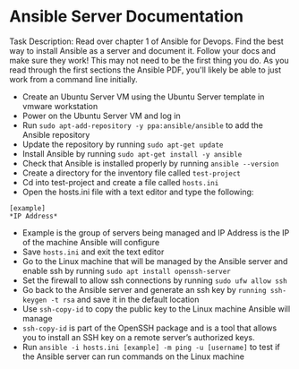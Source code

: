 # Ansible Server Documentation
Task Description: Read over chapter 1 of Ansible for Devops.
Find the best way to install Ansible as a server and document it. Follow your docs and make sure they work!
This may not need to be the first thing you do. As you read through the first sections the Ansible PDF, you'll likely be able to just work from a command line initially.

- Create an Ubuntu Server VM using the Ubuntu Server template in vmware workstation
- Power on the Ubuntu Server VM and log in
- Run `sudo apt-add-repository -y ppa:ansible/ansible` to add the Ansible repository
- Update the repository by running `sudo apt-get update`
- Install Ansible by running `sudo apt-get install -y ansible`
- Check that Ansible is installed properly by running `ansible --version`
- Create a directory for the inventory file called `test-project`
- Cd into test-project and create a file called `hosts.ini`
- Open the hosts.ini file with a text editor and type the following:
	
```
[example]
*IP Address*
```

- Example is the group of servers being managed and IP Address is the IP of the machine Ansible will configure
- Save `hosts.ini` and exit the text editor
- Go to the Linux machine that will be managed by the Ansible server and enable ssh by running `sudo apt install openssh-server`
- Set the firewall to allow ssh connections by running `sudo ufw allow ssh`
- Go back to the Ansible server and generate an ssh key by `running ssh-keygen -t rsa` and save it in the default location
- Use `ssh-copy-id` to copy the public key to the Linux machine Ansible will manage
- `ssh-copy-id` is part of the OpenSSH package and is a tool that allows you to install an SSH key on a remote server’s authorized keys.
- Run `ansible -i hosts.ini [example] -m ping -u [username]` to test if the Ansible server can run commands on the Linux machine 
